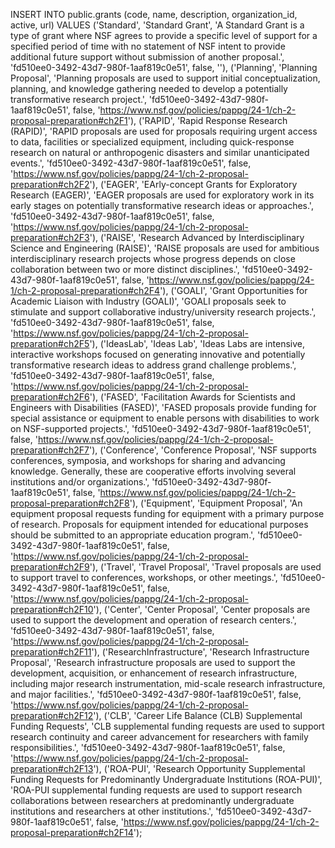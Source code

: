 INSERT INTO public.grants (code, name, description, organization_id, active, url) VALUES
('Standard', 'Standard Grant', 'A Standard Grant is a type of grant where NSF agrees to provide a specific level of support for a specified period of time with no statement of NSF intent to provide additional future support without submission of another proposal.', 'fd510ee0-3492-43d7-980f-1aaf819c0e51', false, ''),
('Planning', 'Planning Proposal', 'Planning proposals are used to support initial conceptualization, planning, and knowledge gathering needed to develop a potentially transformative research project.', 'fd510ee0-3492-43d7-980f-1aaf819c0e51', false, 'https://www.nsf.gov/policies/pappg/24-1/ch-2-proposal-preparation#ch2F1'),
('RAPID', 'Rapid Response Research (RAPID)', 'RAPID proposals are used for proposals requiring urgent access to data, facilities or specialized equipment, including quick-response research on natural or anthropogenic disasters and similar unanticipated events.', 'fd510ee0-3492-43d7-980f-1aaf819c0e51', false, 'https://www.nsf.gov/policies/pappg/24-1/ch-2-proposal-preparation#ch2F2'),
('EAGER', 'EArly-concept Grants for Exploratory Research (EAGER)', 'EAGER proposals are used for exploratory work in its early stages on potentially transformative research ideas or approaches.', 'fd510ee0-3492-43d7-980f-1aaf819c0e51', false, 'https://www.nsf.gov/policies/pappg/24-1/ch-2-proposal-preparation#ch2F3'),
('RAISE', 'Research Advanced by Interdisciplinary Science and Engineering (RAISE)', 'RAISE proposals are used for ambitious interdisciplinary research projects whose progress depends on close collaboration between two or more distinct disciplines.', 'fd510ee0-3492-43d7-980f-1aaf819c0e51', false, 'https://www.nsf.gov/policies/pappg/24-1/ch-2-proposal-preparation#ch2F4'),
('GOALI', 'Grant Opportunities for Academic Liaison with Industry (GOALI)', 'GOALI proposals seek to stimulate and support collaborative industry/university research projects.', 'fd510ee0-3492-43d7-980f-1aaf819c0e51', false, 'https://www.nsf.gov/policies/pappg/24-1/ch-2-proposal-preparation#ch2F5'),
('IdeasLab', 'Ideas Lab', 'Ideas Labs are intensive, interactive workshops focused on generating innovative and potentially transformative research ideas to address grand challenge problems.', 'fd510ee0-3492-43d7-980f-1aaf819c0e51', false, 'https://www.nsf.gov/policies/pappg/24-1/ch-2-proposal-preparation#ch2F6'),
('FASED', 'Facilitation Awards for Scientists and Engineers with Disabilities (FASED)', 'FASED proposals provide funding for special assistance or equipment to enable persons with disabilities to work on NSF-supported projects.', 'fd510ee0-3492-43d7-980f-1aaf819c0e51', false, 'https://www.nsf.gov/policies/pappg/24-1/ch-2-proposal-preparation#ch2F7'),
('Conference', 'Conference Proposal', 'NSF supports conferences, symposia, and workshops for sharing and advancing knowledge. Generally, these are cooperative efforts involving several institutions and/or organizations.', 'fd510ee0-3492-43d7-980f-1aaf819c0e51', false, 'https://www.nsf.gov/policies/pappg/24-1/ch-2-proposal-preparation#ch2F8'),
('Equipment', 'Equipment Proposal', 'An equipment proposal requests funding for equipment with a primary purpose of research. Proposals for equipment intended for educational purposes should be submitted to an appropriate education program.', 'fd510ee0-3492-43d7-980f-1aaf819c0e51', false, 'https://www.nsf.gov/policies/pappg/24-1/ch-2-proposal-preparation#ch2F9'),
('Travel', 'Travel Proposal', 'Travel proposals are used to support travel to conferences, workshops, or other meetings.', 'fd510ee0-3492-43d7-980f-1aaf819c0e51', false, 'https://www.nsf.gov/policies/pappg/24-1/ch-2-proposal-preparation#ch2F10'),
('Center', 'Center Proposal', 'Center proposals are used to support the development and operation of research centers.', 'fd510ee0-3492-43d7-980f-1aaf819c0e51', false, 'https://www.nsf.gov/policies/pappg/24-1/ch-2-proposal-preparation#ch2F11'),
('ResearchInfrastructure', 'Research Infrastructure Proposal', 'Research infrastructure proposals are used to support the development, acquisition, or enhancement of research infrastructure, including major research instrumentation, mid-scale research infrastructure, and major facilities.', 'fd510ee0-3492-43d7-980f-1aaf819c0e51', false, 'https://www.nsf.gov/policies/pappg/24-1/ch-2-proposal-preparation#ch2F12'),
('CLB', 'Career Life Balance (CLB) Supplemental Funding Requests', 'CLB supplemental funding requests are used to support research continuity and career advancement for researchers with family responsibilities.', 'fd510ee0-3492-43d7-980f-1aaf819c0e51', false, 'https://www.nsf.gov/policies/pappg/24-1/ch-2-proposal-preparation#ch2F13'),
('ROA-PUI', 'Research Opportunity Supplemental Funding Requests for Predominantly Undergraduate Institutions (ROA-PUI)', 'ROA-PUI supplemental funding requests are used to support research collaborations between researchers at predominantly undergraduate institutions and researchers at other institutions.', 'fd510ee0-3492-43d7-980f-1aaf819c0e51', false, 'https://www.nsf.gov/policies/pappg/24-1/ch-2-proposal-preparation#ch2F14');
